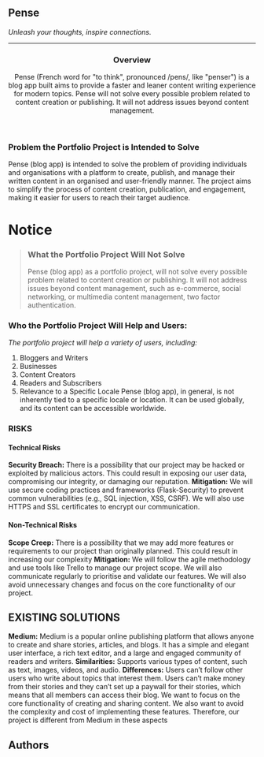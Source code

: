 ## Pense
_Unleash your thoughts, inspire connections._
<hr />

<header>
<h3>Overview</h3>
Pense (French word for "to think", pronounced /pens/, like "penser") is a blog app built aims to provide a faster and leaner content writing experience for modern topics.
Pense will not solve every possible problem related to content creation or publishing. It will not address issues beyond content management.
</header>

### Problem the Portfolio Project is Intended to Solve
Pense (blog app) is intended to solve the problem of providing individuals and organisations with a platform to create, publish, and manage their written content in an organised and user-friendly manner. The project aims to simplify the process of content creation, publication, and engagement, making it easier for users to reach their target audience.

# Notice
> ### What the Portfolio Project Will Not Solve
> Pense (blog app) as a portfolio project, will not solve every possible problem related to content creation or publishing. It will not address issues beyond content management, such as e-commerce, social networking, or multimedia content management, two factor authentication.

### Who the Portfolio Project Will Help and Users:
_The portfolio project will help a variety of users, including:_
1. Bloggers and Writers
2. Businesses
3. Content Creators
4. Readers and Subscribers
5. Relevance to a Specific Locale
Pense (blog app), in general, is not inherently tied to a specific locale or location. It can be used globally, and its content can be accessible worldwide.


### RISKS
#### Technical Risks
**Security Breach:** There is a possibility that our project may be hacked or exploited by malicious actors. This could result in exposing our user data, compromising our integrity, or damaging our reputation.
**Mitigation:** We will use secure coding practices and frameworks (Flask-Security) to prevent common vulnerabilities (e.g., SQL injection, XSS, CSRF). We will also use HTTPS and SSL certificates to encrypt our communication. 
#### Non-Technical Risks
**Scope Creep:** There is a possibility that we may add more features or requirements to our project than originally planned. This could result in increasing our complexity
**Mitigation:** We will follow the agile methodology and use tools like Trello to manage our project scope. We will also communicate regularly to prioritise and validate our features. We will also avoid unnecessary changes and focus on the core functionality of our project.


## EXISTING SOLUTIONS
**Medium:** Medium is a popular online publishing platform that allows anyone to create and share stories, articles, and blogs. It has a simple and elegant user interface, a rich text editor, and a large and engaged community of readers and writers.
**Similarities:** Supports various types of content, such as text, images, videos, and audio.
**Differences:** Users can’t follow other users who write about topics that interest them.
Users can’t make money from their stories and they can’t set up a paywall for their stories, which means that all members can access their blog.
We want to focus on the core functionality of creating and sharing content. We also want to avoid the complexity and cost of implementing these features. Therefore, our project is different from Medium in these aspects

## Authors
